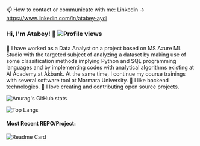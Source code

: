 

📫 How to contact or communicate with me: Linkedin -> https://www.linkedin.com/in/atabey-aydi

### Hi, I'm Atabey! 👋 ![Profile views](https://gpvc.arturio.dev/atabeyaydi)

#### 
🔭 I have worked as a Data Analyst on a project based on MS Azure ML Studio with the targeted subject of analyzing a dataset by making use of some classification methods implying Python and SQL programming languages and by implementing codes with analytical algorithms existing at AI Academy at Akbank. At the same time, I continue my course trainings with several software tool at Marmara University. 
🌱 I like backend technologies.
🤔 I love creating and contributing open source projects.

![Anurag's GitHub stats](https://github-readme-stats.vercel.app/api?username=atabeyaydi&show_icons=true&theme=red&count_private=FALSE)

![Top Langs](https://github-readme-stats.vercel.app/api/top-langs/?username=atabeyaydi&layout=compact&show_icons=true&theme=green)

#### Most Recent REPO/Project:

![Readme Card](https://github-readme-stats.vercel.app/api/pin/?username=atabeyaydi&repo=Python-Training-For-Cybersecurity&show_owner=TRUE&show_icons=true&theme=blue)

